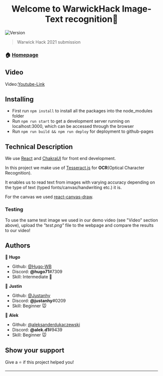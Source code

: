 <h1 align="center">Welcome to WarwickHack Image-Text recognition👋</h1>
<p>
  <img alt="Version" src="https://img.shields.io/badge/version-0.1.0-blue.svg?cacheSeconds=2592000" />
</p>

> Warwick Hack 2021 submission

### 🏠 [Homepage](https://warwickhackajhl.github.io/wahack270221/)

## Video

Video:[Youtube-Link](https://youtu.be/_dFgj9x_wPQ)

## Installing

- First run `npm install` to install all the packages into the node_modules folder
- Run `npm run start` to get a development server running on localhost:3000, which can be accessed through the browser
- Run `npm run build && npm run deploy` for deployment to github-pages

## Technical Description
We use [React](https://reactjs.org/) and [ChakraUI](https://chakra-ui.com/) for front end development.

In this project we make use of [Tesseract.js](https://tesseract.projectnaptha.com/) for **OCR**(Optical Character Recognition). 

It enables us to read text from images with varying accuracy depending on the type of text (typed fonts/canvas/handwriting etc.) it is.

For the canvas we used [react-canvas-draw](https://github.com/embiem/react-canvas-draw).

### Testing
To use the same test image we used in our demo video (see "Video" section above), upload the *"test.png"* file to the webpage and compare the results to our video!

## Authors

👤 **Hugo**

- Github: [@Hugo-WB](https://github.com/Hugo-WB)
- Discord: **@hugo71**#7309
- Skill: Intermediate 🐘


👤 **Justin**
- Github: [@Justanhy](https://github.com/Justanhy)
- Discord: **@justanhy**#0209
- Skill: Beginner 🐭

👤 **Alek**
- Github: [@aleksanderdukaczewski](https://github.com/aleksanderdukaczewski)
- Discord: **@alek.d1**#9439
- Skill: Beginner 🐭


## Show your support

Give a ⭐️ if this project helped you!

---
